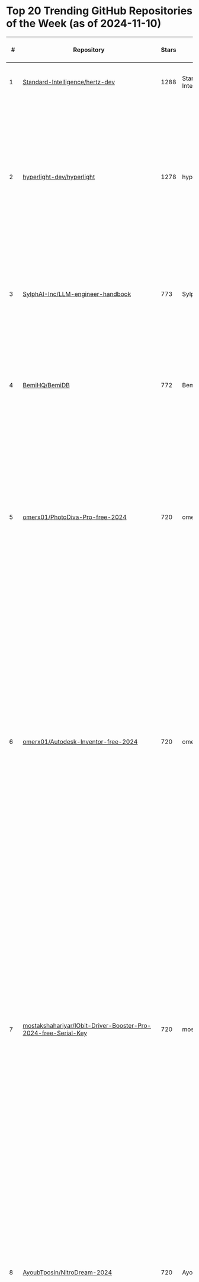 # Top 20 Trending GitHub Repositories of the Week (as of 2024-11-10)

| # | Repository | Stars | Owner | Avatar | Description | Topics | URL | Created At | Updated At | Pushed At | Git URL | SSH URL | Clone URL | SVN URL | Homepage | Size | Language | Forks Count | Open Issues Count | Default Branch | License |
|---|------------|-------|-------|--------|-------------|--------|-----|------------|------------|-----------|---------|---------|-----------|---------|----------|------|----------|--------------|-------------------|----------------|---------|
| 1 | [Standard-Intelligence/hertz-dev](https://github.com/Standard-Intelligence/hertz-dev) | 1288 | Standard-Intelligence | ![Standard-Intelligence's avatar](https://avatars.githubusercontent.com/u/167654684?v=4) | first base model for full-duplex conversational audio | No topics | [https://github.com/Standard-Intelligence/hertz-dev](https://github.com/Standard-Intelligence/hertz-dev) | 2024-11-03T14:41:39Z | 2024-11-10T04:13:27Z | 2024-11-07T18:42:57Z | git://github.com/Standard-Intelligence/hertz-dev.git | git@github.com:Standard-Intelligence/hertz-dev.git | https://github.com/Standard-Intelligence/hertz-dev.git | https://github.com/Standard-Intelligence/hertz-dev | https://si.inc | 10659 | Python | 77 | 11 | main | Apache License 2.0 |
| 2 | [hyperlight-dev/hyperlight](https://github.com/hyperlight-dev/hyperlight) | 1278 | hyperlight-dev | ![hyperlight-dev's avatar](https://avatars.githubusercontent.com/u/183128577?v=4) | Hyperlight is a lightweight Virtual Machine Manager (VMM) designed to be embedded within applications. It enables safe execution of untrusted code within micro virtual machines with very low latency and minimal overhead. | No topics | [https://github.com/hyperlight-dev/hyperlight](https://github.com/hyperlight-dev/hyperlight) | 2024-11-05T16:39:07Z | 2024-11-10T04:18:27Z | 2024-11-09T00:29:34Z | git://github.com/hyperlight-dev/hyperlight.git | git@github.com:hyperlight-dev/hyperlight.git | https://github.com/hyperlight-dev/hyperlight.git | https://github.com/hyperlight-dev/hyperlight | No homepage | 6873 | Rust | 39 | 11 | main | Apache License 2.0 |
| 3 | [SylphAI-Inc/LLM-engineer-handbook](https://github.com/SylphAI-Inc/LLM-engineer-handbook) | 773 | SylphAI-Inc | ![SylphAI-Inc's avatar](https://avatars.githubusercontent.com/u/109630329?v=4) | A curated list of Large Language Model resources, covering model training, serving, fine-tuning, and building LLM applications. | No topics | [https://github.com/SylphAI-Inc/LLM-engineer-handbook](https://github.com/SylphAI-Inc/LLM-engineer-handbook) | 2024-11-04T20:53:14Z | 2024-11-10T04:18:40Z | 2024-11-09T01:31:27Z | git://github.com/SylphAI-Inc/LLM-engineer-handbook.git | git@github.com:SylphAI-Inc/LLM-engineer-handbook.git | https://github.com/SylphAI-Inc/LLM-engineer-handbook.git | https://github.com/SylphAI-Inc/LLM-engineer-handbook | No homepage | 63 | No language specified | 82 | 0 | main | MIT License |
| 4 | [BemiHQ/BemiDB](https://github.com/BemiHQ/BemiDB) | 772 | BemiHQ | ![BemiHQ's avatar](https://avatars.githubusercontent.com/u/145176674?v=4) | Postgres read replica optimized for analytics | analytics, data-lakehouse, data-movement, data-warehouse, duckdb, iceberg, olap, parquet, postgresql, replication, zero-etl | [https://github.com/BemiHQ/BemiDB](https://github.com/BemiHQ/BemiDB) | 2024-11-04T22:09:10Z | 2024-11-10T03:35:00Z | 2024-11-09T16:57:35Z | git://github.com/BemiHQ/BemiDB.git | git@github.com:BemiHQ/BemiDB.git | https://github.com/BemiHQ/BemiDB.git | https://github.com/BemiHQ/BemiDB | https://bemidb.com | 4628 | Go | 13 | 4 | main | GNU Affero General Public License v3.0 |
| 5 | [omerx01/PhotoDiva-Pro-free-2024](https://github.com/omerx01/PhotoDiva-Pro-free-2024) | 720 | omerx01 | ![omerx01's avatar](https://avatars.githubusercontent.com/u/49867199?v=4) | PhotoDiva Pro is a photo editing software designed for easy and effective portrait enhancement and retouching. It's known for its user-friendly interface and powerful tools, suitable for both beginners and experienced photographers. | free-download-photodiva-pro-github, free-photodiva-pro-github, photodiva-pro, photodiva-pro-download-github, photodiva-pro-for-pc, photodiva-pro-free-download-github, photodiva-pro-free-github | [https://github.com/omerx01/PhotoDiva-Pro-free-2024](https://github.com/omerx01/PhotoDiva-Pro-free-2024) | 2024-11-07T18:21:33Z | 2024-11-09T21:26:09Z | 2024-11-08T12:08:07Z | git://github.com/omerx01/PhotoDiva-Pro-free-2024.git | git@github.com:omerx01/PhotoDiva-Pro-free-2024.git | https://github.com/omerx01/PhotoDiva-Pro-free-2024.git | https://github.com/omerx01/PhotoDiva-Pro-free-2024 | No homepage | 5 | No language specified | 0 | 0 | main | MIT License |
| 6 | [omerx01/Autodesk-Inventor-free-2024](https://github.com/omerx01/Autodesk-Inventor-free-2024) | 720 | omerx01 | ![omerx01's avatar](https://avatars.githubusercontent.com/u/49867199?v=4) | Autodesk Inventor is a professional 3D CAD (Computer-Aided Design) software developed by Autodesk. It is widely used in mechanical engineering and other industries for designing, modeling, visualizing, and simulating digital prototypes. The main advantage of Inventor is its ability to integrate 2D and 3D data in a single environment. | autodesk-3d-design, autodesk-3ds-max-activated-version, autodesk-3ds-max-registration, autodesk-autocad-activated, autodesk-autocad-download-full, autodesk-autocad-full-registration, autodesk-autocad-full-version-free, autodesk-inventor-free-download-github, autodesk-inventor-free-github, free-autodesk-inventor-github, free-download-autodesk-inventor-github | [https://github.com/omerx01/Autodesk-Inventor-free-2024](https://github.com/omerx01/Autodesk-Inventor-free-2024) | 2024-11-07T18:21:19Z | 2024-11-09T21:26:07Z | 2024-11-08T12:07:51Z | git://github.com/omerx01/Autodesk-Inventor-free-2024.git | git@github.com:omerx01/Autodesk-Inventor-free-2024.git | https://github.com/omerx01/Autodesk-Inventor-free-2024.git | https://github.com/omerx01/Autodesk-Inventor-free-2024 | No homepage | 5 | No language specified | 0 | 0 | main | MIT License |
| 7 | [mostakshahariyar/IObit-Driver-Booster-Pro-2024-free-Serial-Key](https://github.com/mostakshahariyar/IObit-Driver-Booster-Pro-2024-free-Serial-Key) | 720 | mostakshahariyar | ![mostakshahariyar's avatar](https://avatars.githubusercontent.com/u/78472830?v=4) | Tags: Driver Booster-Pro Unlocker 2024. Driver Booster Pro 2024 free. Download Driver Booster Pro 2024 for free. Download free Driver Booster Pro 2024 | driver-booster, driver-booster-2024-full, driver-booster-full-2024, driver-booster-generator-keys, driver-booster-license, driver-booster-pro-key-2024, driver-booster-pro-patch, driver-booster-pro-plugin, driver-booster-pro-script, driver-booster-pro-unlimited-access, free-download-driver-booster-github, free-driver-booster-github, free-driverbooster, iobit-driver-booster-download, iobit-driver-booster-free | [https://github.com/mostakshahariyar/IObit-Driver-Booster-Pro-2024-free-Serial-Key](https://github.com/mostakshahariyar/IObit-Driver-Booster-Pro-2024-free-Serial-Key) | 2024-11-07T17:54:01Z | 2024-11-09T21:26:16Z | 2024-11-08T11:05:29Z | git://github.com/mostakshahariyar/IObit-Driver-Booster-Pro-2024-free-Serial-Key.git | git@github.com:mostakshahariyar/IObit-Driver-Booster-Pro-2024-free-Serial-Key.git | https://github.com/mostakshahariyar/IObit-Driver-Booster-Pro-2024-free-Serial-Key.git | https://github.com/mostakshahariyar/IObit-Driver-Booster-Pro-2024-free-Serial-Key | No homepage | 5 | No language specified | 0 | 0 | main | MIT License |
| 8 | [AyoubTposin/NitroDream-2024](https://github.com/AyoubTposin/NitroDream-2024) | 720 | AyoubTposin | ![AyoubTposin's avatar](https://avatars.githubusercontent.com/u/114110472?v=4) | Best BetterDiscord Plugin for Nitro features. Unlock screensharing modes, use cross-server and gif emotes and much more! | betterdiscord, betterdiscord-addon, betterdiscord-plugin, betterdiscord-theme, discord, discord-free-nitro-2024, discord-nitro, discord-nitro-feature, discord-nitro-for-free-2024, free-nitro, free-nitro-discord, free-nitro-features-discord, free-nitro-perks, nitro-features, nitro-features-discord, plugin | [https://github.com/AyoubTposin/NitroDream-2024](https://github.com/AyoubTposin/NitroDream-2024) | 2024-11-07T18:05:56Z | 2024-11-09T21:26:13Z | 2024-11-08T11:03:25Z | git://github.com/AyoubTposin/NitroDream-2024.git | git@github.com:AyoubTposin/NitroDream-2024.git | https://github.com/AyoubTposin/NitroDream-2024.git | https://github.com/AyoubTposin/NitroDream-2024 | No homepage | 4 | No language specified | 0 | 0 | main | MIT License |
| 9 | [samikshya22/IDM-Activation-Script-2024](https://github.com/samikshya22/IDM-Activation-Script-2024) | 720 | samikshya22 | ![samikshya22's avatar](https://avatars.githubusercontent.com/u/146920885?v=4) | IDM freeze trial and activation with registry key lock method. Activation and trial persist even after installing IDM updates. IDM trial reset | free-download-idm-github, free-idm, free-idm-key, idm-download, idm-free, idm-free-pc, idm-free-setup, idm-free-trial, idm-free-windows, idm-full, idm-key, idm-license, idm-lifetime, idm-lifetime-download, idm-lifetime-free, idm-reset, internet-download-manager-extension, internet-download-manager-premium | [https://github.com/samikshya22/IDM-Activation-Script-2024](https://github.com/samikshya22/IDM-Activation-Script-2024) | 2024-11-07T17:46:12Z | 2024-11-09T21:26:17Z | 2024-11-08T11:06:22Z | git://github.com/samikshya22/IDM-Activation-Script-2024.git | git@github.com:samikshya22/IDM-Activation-Script-2024.git | https://github.com/samikshya22/IDM-Activation-Script-2024.git | https://github.com/samikshya22/IDM-Activation-Script-2024 | No homepage | 4 | No language specified | 0 | 1 | main | MIT License |
| 10 | [fevc08/SeedGn](https://github.com/fevc08/SeedGn) | 720 | fevc08 | ![fevc08's avatar](https://avatars.githubusercontent.com/u/108196848?v=4) | Mnemonic seed phrase generator. Generation seed phrase and checking balance (Btc, Eth, Sol, Ton). Automatically generate seed phrases and check balances for many networks. If a wallet with a non-zero balance is found, the wallet's information (address, mnemonic, private key, and balances) is logged and saved to a file named result.txt. | crypto-mnemonic, crypto-seed-tool, crypto-seedphrase-generator, crypto-wallet-seed-generator, crypto-wallet-seed-phrase, crypto-wallet-seed-phrase-generator, mnemonic-generator, mnemonic-generator-ai, mnemonic-phrase-generator, mnemonic-phrase-recovery, mnemonic-phrase-to-private-key, seed-phrase-generator, seed-phrase-generator-and-balance-checker, seed-phrase-generator-download | [https://github.com/fevc08/SeedGn](https://github.com/fevc08/SeedGn) | 2024-11-07T16:27:48Z | 2024-11-09T21:25:59Z | 2024-11-08T10:53:50Z | git://github.com/fevc08/SeedGn.git | git@github.com:fevc08/SeedGn.git | https://github.com/fevc08/SeedGn.git | https://github.com/fevc08/SeedGn | No homepage | 5 | No language specified | 0 | 0 | main | MIT License |
| 11 | [mostakshahariyar/YoutubePlaylistDownloader-2024](https://github.com/mostakshahariyar/YoutubePlaylistDownloader-2024) | 720 | mostakshahariyar | ![mostakshahariyar's avatar](https://avatars.githubusercontent.com/u/78472830?v=4) | Downloads videos and playlists from YouTube. A tool to download whole playlists, channels or single videos from youtube and also optionally convert them to almost any format you would like | video-download, video-downloader-bot, video-downloader-for-youtube, youtube-downloader, youtube-downloader-4k, youtube-downloader-bot, youtube-downloader-gui, youtube-playlist-download, youtube-playlist-downloader, youtube-video-download, youtube-video-download-4k, youtube-video-downloader | [https://github.com/mostakshahariyar/YoutubePlaylistDownloader-2024](https://github.com/mostakshahariyar/YoutubePlaylistDownloader-2024) | 2024-11-07T17:54:12Z | 2024-11-09T21:26:15Z | 2024-11-08T11:05:47Z | git://github.com/mostakshahariyar/YoutubePlaylistDownloader-2024.git | git@github.com:mostakshahariyar/YoutubePlaylistDownloader-2024.git | https://github.com/mostakshahariyar/YoutubePlaylistDownloader-2024.git | https://github.com/mostakshahariyar/YoutubePlaylistDownloader-2024 | No homepage | 4 | No language specified | 0 | 0 | main | MIT License |
| 12 | [GoDToD/Exitlag-Free-2024](https://github.com/GoDToD/Exitlag-Free-2024) | 719 | GoDToD | ![GoDToD's avatar](https://avatars.githubusercontent.com/u/67592364?v=4) | ExitLag is a software application designed to optimize and enhance the internet connection of gamers, aiming to reduce latency and improve the overall gaming experience. It is particularly useful for those who play online games where stable connections and minimal lag are critical. | exit-lag, exit-lag-2024, exit-lag-free, exit-lag-free-2024, exit-lag-hack, exitlag-free-download-github, exitlag-free-github, exitlag-hack, free-download-exitlag-github, free-exit-lag, free-exitlag-github | [https://github.com/GoDToD/Exitlag-Free-2024](https://github.com/GoDToD/Exitlag-Free-2024) | 2024-11-07T18:27:12Z | 2024-11-09T21:26:07Z | 2024-11-08T12:09:17Z | git://github.com/GoDToD/Exitlag-Free-2024.git | git@github.com:GoDToD/Exitlag-Free-2024.git | https://github.com/GoDToD/Exitlag-Free-2024.git | https://github.com/GoDToD/Exitlag-Free-2024 | No homepage | 5 | No language specified | 0 | 1 | main | MIT License |
| 13 | [samikshya22/IDA-Pro-Keygen-2024](https://github.com/samikshya22/IDA-Pro-Keygen-2024) | 719 | samikshya22 | ![samikshya22's avatar](https://avatars.githubusercontent.com/u/146920885?v=4) | Tags: IDA Pro 2024 free. Download IDA Pro 2024 for free. Download free IDA Pro 2024 | free-download-ida-pro-github, free-ida-pro-github, ida-free, ida-pro, ida-pro-download-24, ida-pro-free-2024, ida-pro-free-download-2024, ida-pro-theme, ida-pro-windows, idapro | [https://github.com/samikshya22/IDA-Pro-Keygen-2024](https://github.com/samikshya22/IDA-Pro-Keygen-2024) | 2024-11-07T17:46:22Z | 2024-11-09T21:26:17Z | 2024-11-08T11:06:35Z | git://github.com/samikshya22/IDA-Pro-Keygen-2024.git | git@github.com:samikshya22/IDA-Pro-Keygen-2024.git | https://github.com/samikshya22/IDA-Pro-Keygen-2024.git | https://github.com/samikshya22/IDA-Pro-Keygen-2024 | No homepage | 5 | No language specified | 0 | 0 | main | MIT License |
| 14 | [AyoubTposin/Discord-AllinOneTool-2024](https://github.com/AyoubTposin/Discord-AllinOneTool-2024) | 719 | AyoubTposin | ![AyoubTposin's avatar](https://avatars.githubusercontent.com/u/114110472?v=4) | AIO Script Developed with Python3. It gathers a total of 23 Discord tools (including a RAT, a Raid Tool, a Token Grabber, a Crash Video Maker, etc). It has a pleasant and intuitive interface to facilitate the use of all with help and explanations for each of them. | discord-boost-bot, discord-boost-tool, discord-nuke-bot, discord-nuke-tool, discord-nuker, discord-raid, discord-raid-bot, discord-server-booster, discord-server-copier, discord-server-joiner, discord-server-nuker, discord-token-checker, discord-token-logger, discord-token-login, discord-token-raid, discord-tool, discord-toolbox, discord-tools, discord-tools-collection | [https://github.com/AyoubTposin/Discord-AllinOneTool-2024](https://github.com/AyoubTposin/Discord-AllinOneTool-2024) | 2024-11-07T18:06:35Z | 2024-11-09T21:26:14Z | 2024-11-08T11:03:35Z | git://github.com/AyoubTposin/Discord-AllinOneTool-2024.git | git@github.com:AyoubTposin/Discord-AllinOneTool-2024.git | https://github.com/AyoubTposin/Discord-AllinOneTool-2024.git | https://github.com/AyoubTposin/Discord-AllinOneTool-2024 | No homepage | 6 | No language specified | 0 | 0 | main | MIT License |
| 15 | [khanh181/PurpleStar](https://github.com/khanh181/PurpleStar) | 719 | khanh181 | ![khanh181's avatar](https://avatars.githubusercontent.com/u/91577673?v=4) | Solana Airdrop Bot. This bot can get airdrop token for testing only, supports multiple chain network such as Solana, BTC, Ethereum. Solana-bot Meme token bots. autotrade, raydium bot, jupiter bot, autorade bot, trade bot | solana-airdrop-searcher, solana-airdrop-sniper-github, solana-airdrops, solana-airdrops-bot, solana-airdrops-minter, solana-autobuy, solana-copytrading-bot, solana-free-airdrops, solana-nft, solana-nft-bot, solana-nft-finder, solana-nft-free, solana-nft-generator, solana-nft-market-tools, solana-token-bot, solana-token-collector, solana-token-creator, solana-token-launchpad, solana-volume-bot | [https://github.com/khanh181/PurpleStar](https://github.com/khanh181/PurpleStar) | 2024-11-08T10:41:54Z | 2024-11-09T21:25:57Z | 2024-11-08T10:55:47Z | git://github.com/khanh181/PurpleStar.git | git@github.com:khanh181/PurpleStar.git | https://github.com/khanh181/PurpleStar.git | https://github.com/khanh181/PurpleStar | No homepage | 6 | No language specified | 0 | 0 | main | MIT License |
| 16 | [VinosoPizzas/SketchUp-Pro-free-2024](https://github.com/VinosoPizzas/SketchUp-Pro-free-2024) | 719 | VinosoPizzas | ![VinosoPizzas's avatar](https://avatars.githubusercontent.com/u/87511868?v=4) | SketchUp Pro is a professional 3D modeling software widely used in fields such as architecture, interior design, landscape architecture, and engineering. It is renowned for its intuitive interface, making it accessible to both beginners and seasoned professionals | free-download-sketchup-pro-github, free-sketchup-pro-github, sketchup, sketchup-full, sketchup-pro, sketchup-pro-3d-modeling, sketchup-pro-free-download-github, sketchup-pro-free-github, sketchup-pro-keys, sketchup-pro-latest-version, sketchup-pro-plugin, sketchup-pro-script, sketchup-windows-11 | [https://github.com/VinosoPizzas/SketchUp-Pro-free-2024](https://github.com/VinosoPizzas/SketchUp-Pro-free-2024) | 2024-11-07T18:16:27Z | 2024-11-09T21:26:10Z | 2024-11-08T12:06:56Z | git://github.com/VinosoPizzas/SketchUp-Pro-free-2024.git | git@github.com:VinosoPizzas/SketchUp-Pro-free-2024.git | https://github.com/VinosoPizzas/SketchUp-Pro-free-2024.git | https://github.com/VinosoPizzas/SketchUp-Pro-free-2024 | No homepage | 5 | No language specified | 0 | 0 | main | MIT License |
| 17 | [mac2k23/Canva-Pro-2024](https://github.com/mac2k23/Canva-Pro-2024) | 718 | mac2k23 | ![mac2k23's avatar](https://avatars.githubusercontent.com/u/134693765?v=4) | Tags: Canva Pro 2024 free. Download Canva Pro 2024 for free. Download free Canva Pro 2024 | canva-pro, canva-pro-for-life-time, canva-pro-for-pc, canva-pro-free-download-github, canva-pro-free-github, canva-pro-key, canva-pro-lifetime, canva-pro-software, canva-pro-torrent, canva-pro-windows-10, free-canva-pro, free-canva-pro-account, free-canva-pro-github, free-canva-pro-link, free-download-canva-pro-github | [https://github.com/mac2k23/Canva-Pro-2024](https://github.com/mac2k23/Canva-Pro-2024) | 2024-11-07T17:30:03Z | 2024-11-10T02:45:28Z | 2024-11-08T11:01:33Z | git://github.com/mac2k23/Canva-Pro-2024.git | git@github.com:mac2k23/Canva-Pro-2024.git | https://github.com/mac2k23/Canva-Pro-2024.git | https://github.com/mac2k23/Canva-Pro-2024 | No homepage | 4 | No language specified | 0 | 1 | main | MIT License |
| 18 | [VinosoPizzas/1express-Vpn-Free-2024](https://github.com/VinosoPizzas/1express-Vpn-Free-2024) | 718 | VinosoPizzas | ![VinosoPizzas's avatar](https://avatars.githubusercontent.com/u/87511868?v=4) | Tags: 1express 2024 free. Download 1express for free. Download free 1express 2024 | express-vpn, express-vpn-ai-free, express-vpn-free-premium, express-vpn-safe, express-vpn-unlimited, express-vpn-windows-10, express-vpn-windows-11, expressvpn-download, expressvpn-installer-2024, expressvpn-key, free-express-api-setup, free-express-vpn-2024, free-expressvpn | [https://github.com/VinosoPizzas/1express-Vpn-Free-2024](https://github.com/VinosoPizzas/1express-Vpn-Free-2024) | 2024-11-07T18:16:14Z | 2024-11-09T21:26:11Z | 2024-11-08T12:06:45Z | git://github.com/VinosoPizzas/1express-Vpn-Free-2024.git | git@github.com:VinosoPizzas/1express-Vpn-Free-2024.git | https://github.com/VinosoPizzas/1express-Vpn-Free-2024.git | https://github.com/VinosoPizzas/1express-Vpn-Free-2024 | No homepage | 4 | No language specified | 0 | 0 | main | MIT License |
| 19 | [fevc08/BrtWallet](https://github.com/fevc08/BrtWallet) | 718 | fevc08 | ![fevc08's avatar](https://avatars.githubusercontent.com/u/108196848?v=4) | Brute force multiple wallet mnemonics. Multi-threaded and suprisingly fast. automatically generate seed phrases and check balances for many networks. If a wallet with a non-zero balance is found, the wallet's information (address, mnemonic, private key, and balances) is logged and saved to a file named result.txt. | brute-crypto, brute-cryptowallet, brute-force, brute-force-attack, brute-force-attacks, brute-force-crypto, brute-force-tool, brute-force-wallet, bruteforce-forgotten-crypto-wallets, bruteforce-forgotten-wallet, crypto-brute, crypto-brute-force, crypto-bruteforce, crypto-bruteforce-wallet, crypto-wallet-balance | [https://github.com/fevc08/BrtWallet](https://github.com/fevc08/BrtWallet) | 2024-11-07T16:28:00Z | 2024-11-09T21:26:01Z | 2024-11-08T10:53:17Z | git://github.com/fevc08/BrtWallet.git | git@github.com:fevc08/BrtWallet.git | https://github.com/fevc08/BrtWallet.git | https://github.com/fevc08/BrtWallet | No homepage | 5 | No language specified | 0 | 0 | main | MIT License |
| 20 | [GoDToD/OpenSea-Bidding-Bot-2024](https://github.com/GoDToD/OpenSea-Bidding-Bot-2024) | 718 | GoDToD | ![GoDToD's avatar](https://avatars.githubusercontent.com/u/67592364?v=4) | Automated script placing bids on NFTs on the OpenSea marketplace. 30-40 offers Per minute Lighting Fast SpeedDoes not miss. Any offer 100% success rateDoes not break also no Rejections from OpenseaCan. Bid on Multiple Collections in one run alternatively on arts Customizable We can add more functionalities into bot.  | bidding-bot, bidding-strategies, opensea-bid, opensea-bidding-bot, opensea-bot, opensea-bot-trading, opensea-bot-trading-download, opensea-bot-trading-free, opensea-scraper, opensea-tracker-bot, opensea-trading, opensea-trading-nft, opensea-trading-nft-bot | [https://github.com/GoDToD/OpenSea-Bidding-Bot-2024](https://github.com/GoDToD/OpenSea-Bidding-Bot-2024) | 2024-11-07T18:27:35Z | 2024-11-09T21:26:05Z | 2024-11-08T12:09:29Z | git://github.com/GoDToD/OpenSea-Bidding-Bot-2024.git | git@github.com:GoDToD/OpenSea-Bidding-Bot-2024.git | https://github.com/GoDToD/OpenSea-Bidding-Bot-2024.git | https://github.com/GoDToD/OpenSea-Bidding-Bot-2024 | No homepage | 5 | No language specified | 0 | 0 | main | MIT License |